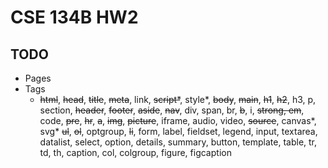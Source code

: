 # CSE 134B HW2

## TODO

- Pages
- Tags
  - ~~html~~, ~~head~~, ~~title~~, ~~meta~~, link, ~~script\*~~, style*, ~~body~~, ~~main~~, ~~h1~~, ~~h2~~, h3, p, section, ~~header~~, ~~footer~~, ~~aside~~, ~~nav~~, div, span, br, ~~b~~, i, ~~strong, em~~, code, ~~pre~~, ~~hr~~, ~~a~~, ~~img~~, ~~picture~~, iframe, audio, video, ~~source~~, canvas*, svg\* ~~ul~~, ~~ol~~, optgroup, ~~li~~, form, label, fieldset, legend, input, textarea, datalist, select, option, details, summary, button, template, table, tr, td, th, caption, col, colgroup, figure, figcaption
